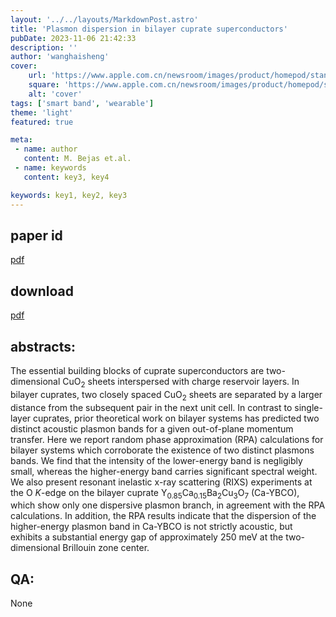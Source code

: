 ```yaml
---
layout: '../../layouts/MarkdownPost.astro'
title: 'Plasmon dispersion in bilayer cuprate superconductors'
pubDate: 2023-11-06 21:42:33
description: ''
author: 'wanghaisheng'
cover:
    url: 'https://www.apple.com.cn/newsroom/images/product/homepod/standard/Apple-HomePod-hero-230118_big.jpg.large_2x.jpg'
    square: 'https://www.apple.com.cn/newsroom/images/product/homepod/standard/Apple-HomePod-hero-230118_big.jpg.large_2x.jpg'
    alt: 'cover'
tags: ['smart band', 'wearable'] 
theme: 'light'
featured: true

meta:
 - name: author
   content: M. Bejas et.al.
 - name: keywords
   content: key3, key4

keywords: key1, key2, key3
---
```


## paper id
[pdf](2311.01413v1)
## download
[pdf]([2311.01413v1](http://arxiv.org/abs/2311.01413v1))
## abstracts:
The essential building blocks of cuprate superconductors are two-dimensional CuO$_2$ sheets interspersed with charge reservoir layers. In bilayer cuprates, two closely spaced CuO$_2$ sheets are separated by a larger distance from the subsequent pair in the next unit cell. In contrast to single-layer cuprates, prior theoretical work on bilayer systems has predicted two distinct acoustic plasmon bands for a given out-of-plane momentum transfer. Here we report random phase approximation (RPA) calculations for bilayer systems which corroborate the existence of two distinct plasmons bands. We find that the intensity of the lower-energy band is negligibly small, whereas the higher-energy band carries significant spectral weight. We also present resonant inelastic x-ray scattering (RIXS) experiments at the O $K$-edge on the bilayer cuprate Y$_{0.85}$Ca$_{0.15}$Ba$_2$Cu$_3$O$_7$ (Ca-YBCO), which show only one dispersive plasmon branch, in agreement with the RPA calculations. In addition, the RPA results indicate that the dispersion of the higher-energy plasmon band in Ca-YBCO is not strictly acoustic, but exhibits a substantial energy gap of approximately 250 meV at the two-dimensional Brillouin zone center.
## QA:
None
